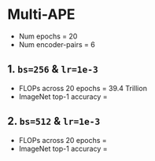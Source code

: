 # Multi-APE

- Num epochs = 20
- Num encoder-pairs = 6

## 1. `bs=256` & `lr=1e-3`

- FLOPs across 20 epochs = 39.4 Trillion
- ImageNet top-1 accuracy = 

## 2. `bs=512` & `lr=1e-3`

- FLOPs across 20 epochs = 
- ImageNet top-1 accuracy = 